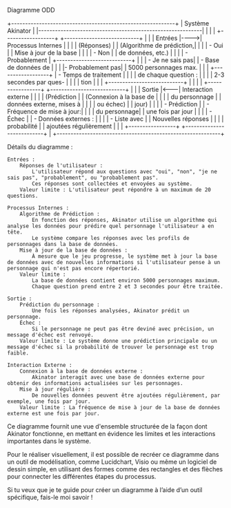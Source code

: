 Diagramme ODD

+-----------------------------------------------------------+
|                    Système Akinator                       |
|-----------------------------------------------------------|
|                                                           |
|  +------------------+     +---------------------------+   |
|  |    Entrées       |---->|   Processus Internes       |  |
|  |   (Réponses)     |     |  (Algorithme de prédiction,|  |
|  |   - Oui          |     |  Mise à jour de la base    |  |
|  |   - Non          |     |   de données, etc.)        |  |
|  |   - Probablement |      +---------------------------+  |
|  |  - Je ne sais pas|     |   - Base de données de     |  |
|  |- Probablement pas|     |     5000 personnages max.  |  |
|  +------------------+     |   - Temps de traitement    |  |
|                           |     de chaque question :   |  |
|                           |     2-3 secondes par ques- |  |
|                           |     tion                   |  |
|                           +---------------------------+   |
|                                                           |
|  +-----------------+    +---------------------------+     |
|  |   Sortie        |<---| Interaction externe        |    |
|  |   (Prédiction   |    | (Connexion à la base de    |    |
|  |   du personnage |    |  données externe, mises à  |    |
|  |   ou échec)     |    |  jour)                     |    |
|  |   - Prédiction  |    | - Fréquence de mise à jour:|    |
|  |    du personnage|    |     une fois par jour      |    |
|  |  - Échec        |    |   - Données externes :     |    |
|  |   - Liste avec  |    |     Nouvelles réponses     |    |
|  |     probabilité |    |     ajoutées régulièrement |    |
|  +-----------------+    +---------------------------+     |
+-----------------------------------------------------------+


Détails du diagramme :

    Entrées :
        Réponses de l'utilisateur :
            L'utilisateur répond aux questions avec "oui", "non", "je ne sais pas", "probablement", ou "probablement pas".
            Ces réponses sont collectées et envoyées au système.
        Valeur limite : L'utilisateur peut répondre à un maximum de 20 questions.

    Processus Internes :
        Algorithme de Prédiction :
            En fonction des réponses, Akinator utilise un algorithme qui analyse les données pour prédire quel personnage l'utilisateur a en tête.
            Le système compare les réponses avec les profils de personnages dans la base de données.
        Mise à jour de la base de données :
            À mesure que le jeu progresse, le système met à jour la base de données avec de nouvelles informations si l'utilisateur pense à un personnage qui n'est pas encore répertorié.
        Valeur limite :
            La base de données contient environ 5000 personnages maximum.
            Chaque question prend entre 2 et 3 secondes pour être traitée.

    Sortie :
        Prédiction du personnage :
            Une fois les réponses analysées, Akinator prédit un personnage.
        Échec :
            Si le personnage ne peut pas être deviné avec précision, un message d'échec est renvoyé.
        Valeur limite : Le système donne une prédiction principale ou un message d'échec si la probabilité de trouver le personnage est trop faible.

    Interaction Externe :
        Connexion à la base de données externe :
            Akinator interagit avec une base de données externe pour obtenir des informations actualisées sur les personnages.
        Mise à jour régulière :
            De nouvelles données peuvent être ajoutées régulièrement, par exemple, une fois par jour.
        Valeur limite : La fréquence de mise à jour de la base de données externe est une fois par jour.

Ce diagramme fournit une vue d'ensemble structurée de la façon dont Akinator fonctionne, en mettant en évidence les limites et les interactions importantes dans le système.

Pour le réaliser visuellement, il est possible de recréer ce diagramme dans un outil de modélisation, comme Lucidchart, Visio ou même un logiciel de dessin simple, en utilisant des formes comme des rectangles et des flèches pour connecter les différentes étapes du processus.

Si tu veux que je te guide pour créer un diagramme à l’aide d’un outil spécifique, fais-le moi savoir !